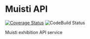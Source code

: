 # Muisti API

[![Coverage Status](https://coveralls.io/repos/github/Metatavu/muisti-api/badge.svg?branch=develop)](https://coveralls.io/github/Metatavu/muisti-api?branch=develop)
![CodeBuild Status](https://codebuild.eu-central-1.amazonaws.com/badges?uuid=eyJlbmNyeXB0ZWREYXRhIjoic1BQUlJrWTg0M2l3R29BSjE5NnVzVS9qUEoxMGllUEVMaitOY09yVXdYZUNYRjNlMnJEMHNMOVNUS0p3ODltZG1yYUNCSmg1bW4yaWRMazduUkt0YUNJPSIsIml2UGFyYW1ldGVyU3BlYyI6InN0L1laWTYwMDRnVVV4cEIiLCJtYXRlcmlhbFNldFNlcmlhbCI6MX0%3D&branch=develop "CodeBuild status")

Muisti exhibition API service 
